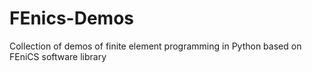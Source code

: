 # FEnics-Demos
Collection of demos of finite element programming in Python based on FEniCS software library
